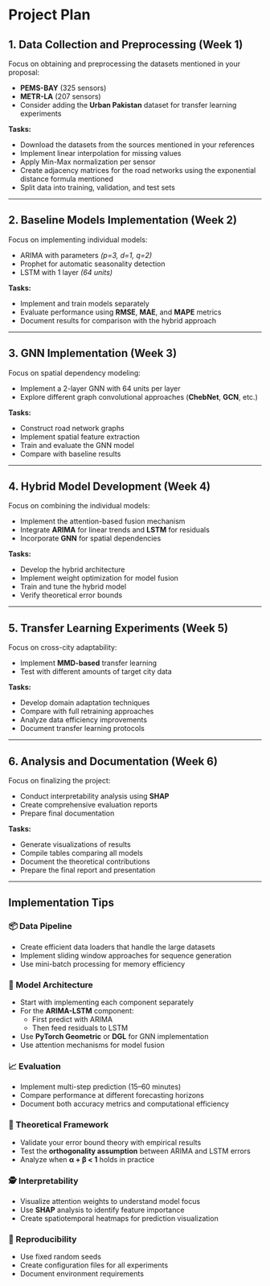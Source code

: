 # Project Plan

## 1. Data Collection and Preprocessing (Week 1)

Focus on obtaining and preprocessing the datasets mentioned in your proposal:

- **PEMS-BAY** (325 sensors)
- **METR-LA** (207 sensors)
- Consider adding the **Urban Pakistan** dataset for transfer learning experiments

**Tasks:**

- Download the datasets from the sources mentioned in your references
- Implement linear interpolation for missing values
- Apply Min-Max normalization per sensor
- Create adjacency matrices for the road networks using the exponential distance formula mentioned
- Split data into training, validation, and test sets

---

## 2. Baseline Models Implementation (Week 2)

Focus on implementing individual models:

- ARIMA with parameters _(p=3, d=1, q=2)_
- Prophet for automatic seasonality detection
- LSTM with 1 layer _(64 units)_

**Tasks:**

- Implement and train models separately
- Evaluate performance using **RMSE**, **MAE**, and **MAPE** metrics
- Document results for comparison with the hybrid approach

---

## 3. GNN Implementation (Week 3)

Focus on spatial dependency modeling:

- Implement a 2-layer GNN with 64 units per layer
- Explore different graph convolutional approaches (**ChebNet**, **GCN**, etc.)

**Tasks:**

- Construct road network graphs
- Implement spatial feature extraction
- Train and evaluate the GNN model
- Compare with baseline results

---

## 4. Hybrid Model Development (Week 4)

Focus on combining the individual models:

- Implement the attention-based fusion mechanism
- Integrate **ARIMA** for linear trends and **LSTM** for residuals
- Incorporate **GNN** for spatial dependencies

**Tasks:**

- Develop the hybrid architecture
- Implement weight optimization for model fusion
- Train and tune the hybrid model
- Verify theoretical error bounds

---

## 5. Transfer Learning Experiments (Week 5)

Focus on cross-city adaptability:

- Implement **MMD-based** transfer learning
- Test with different amounts of target city data

**Tasks:**

- Develop domain adaptation techniques
- Compare with full retraining approaches
- Analyze data efficiency improvements
- Document transfer learning protocols

---

## 6. Analysis and Documentation (Week 6)

Focus on finalizing the project:

- Conduct interpretability analysis using **SHAP**
- Create comprehensive evaluation reports
- Prepare final documentation

**Tasks:**

- Generate visualizations of results
- Compile tables comparing all models
- Document the theoretical contributions
- Prepare the final report and presentation

---

## Implementation Tips

### 📦 Data Pipeline

- Create efficient data loaders that handle the large datasets
- Implement sliding window approaches for sequence generation
- Use mini-batch processing for memory efficiency

### 🧠 Model Architecture

- Start with implementing each component separately
- For the **ARIMA-LSTM** component:
  - First predict with ARIMA
  - Then feed residuals to LSTM
- Use **PyTorch Geometric** or **DGL** for GNN implementation
- Use attention mechanisms for model fusion

### 📈 Evaluation

- Implement multi-step prediction (15–60 minutes)
- Compare performance at different forecasting horizons
- Document both accuracy metrics and computational efficiency

### 📐 Theoretical Framework

- Validate your error bound theory with empirical results
- Test the **orthogonality assumption** between ARIMA and LSTM errors
- Analyze when **α + β < 1** holds in practice

### 🕵️ Interpretability

- Visualize attention weights to understand model focus
- Use **SHAP** analysis to identify feature importance
- Create spatiotemporal heatmaps for prediction visualization

### 🔁 Reproducibility

- Use fixed random seeds
- Create configuration files for all experiments
- Document environment requirements

